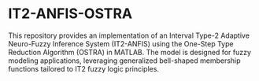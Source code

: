 # IT2-ANFIS-OSTRA
This repository provides an implementation of an Interval Type-2 Adaptive Neuro-Fuzzy Inference System (IT2-ANFIS) using the One-Step Type Reduction Algorithm (OSTRA) in MATLAB. The model is designed for fuzzy modeling applications, leveraging generalized bell-shaped membership functions tailored to IT2 fuzzy logic principles.

